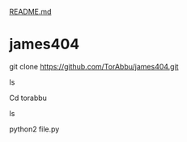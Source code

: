 [README.md](https://github.com/TorAbbu/james404/files/9003941/README.md)
# james404
git clone https://github.com/TorAbbu/james404.git

ls 

Cd torabbu

ls 

python2 file.py
